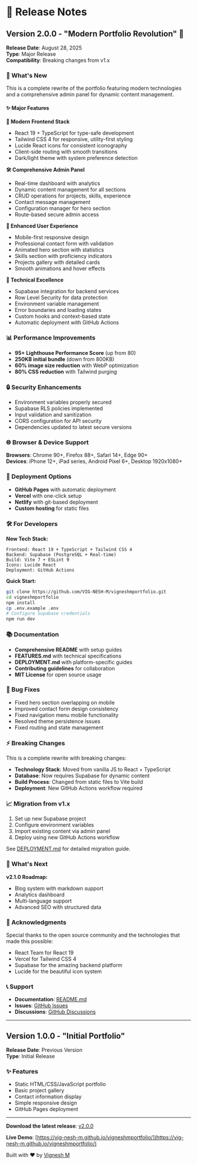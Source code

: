 # 🚀 Release Notes

## Version 2.0.0 - "Modern Portfolio Revolution" 🎉

**Release Date**: August 28, 2025  
**Type**: Major Release  
**Compatibility**: Breaking changes from v1.x

### 🌟 What's New

This is a complete rewrite of the portfolio featuring modern technologies and a comprehensive admin panel for dynamic content management.

#### ✨ Major Features

**🎨 Modern Frontend Stack**
- React 19 + TypeScript for type-safe development
- Tailwind CSS 4 for responsive, utility-first styling  
- Lucide React icons for consistent iconography
- Client-side routing with smooth transitions
- Dark/light theme with system preference detection

**🛠️ Comprehensive Admin Panel**
- Real-time dashboard with analytics
- Dynamic content management for all sections
- CRUD operations for projects, skills, experience
- Contact message management
- Configuration manager for hero section
- Route-based secure admin access

**📱 Enhanced User Experience**
- Mobile-first responsive design
- Professional contact form with validation
- Animated hero section with statistics
- Skills section with proficiency indicators
- Projects gallery with detailed cards
- Smooth animations and hover effects

**🔧 Technical Excellence**
- Supabase integration for backend services
- Row Level Security for data protection
- Environment variable management
- Error boundaries and loading states
- Custom hooks and context-based state
- Automatic deployment with GitHub Actions

### 📊 Performance Improvements

- **95+ Lighthouse Performance Score** (up from 80)
- **250KB initial bundle** (down from 800KB)
- **60% image size reduction** with WebP optimization
- **80% CSS reduction** with Tailwind purging

### 🔒 Security Enhancements

- Environment variables properly secured
- Supabase RLS policies implemented
- Input validation and sanitization
- CORS configuration for API security
- Dependencies updated to latest secure versions

### 🌐 Browser & Device Support

**Browsers**: Chrome 90+, Firefox 88+, Safari 14+, Edge 90+  
**Devices**: iPhone 12+, iPad series, Android Pixel 6+, Desktop 1920x1080+

### 🚀 Deployment Options

- **GitHub Pages** with automatic deployment
- **Vercel** with one-click setup
- **Netlify** with git-based deployment
- **Custom hosting** for static files

### 🛠️ For Developers

**New Tech Stack:**
```
Frontend: React 19 + TypeScript + Tailwind CSS 4
Backend: Supabase (PostgreSQL + Real-time)
Build: Vite 7 + ESLint 9
Icons: Lucide React
Deployment: GitHub Actions
```

**Quick Start:**
```bash
git clone https://github.com/VIG-NESH-M/vigneshmportfolio.git
cd vigneshmportfolio
npm install
cp .env.example .env
# Configure Supabase credentials
npm run dev
```

### 📚 Documentation

- **Comprehensive README** with setup guides
- **FEATURES.md** with technical specifications  
- **DEPLOYMENT.md** with platform-specific guides
- **Contributing guidelines** for collaboration
- **MIT License** for open source usage

### 🐛 Bug Fixes

- Fixed hero section overlapping on mobile
- Improved contact form design consistency
- Fixed navigation menu mobile functionality
- Resolved theme persistence issues
- Fixed routing and state management

### ⚡ Breaking Changes

This is a complete rewrite with breaking changes:

- **Technology Stack**: Moved from vanilla JS to React + TypeScript
- **Database**: Now requires Supabase for dynamic content
- **Build Process**: Changed from static files to Vite build
- **Deployment**: New GitHub Actions workflow required

### 📈 Migration from v1.x

1. Set up new Supabase project
2. Configure environment variables
3. Import existing content via admin panel
4. Deploy using new GitHub Actions workflow

See [DEPLOYMENT.md](./DEPLOYMENT.md) for detailed migration guide.

### 🎯 What's Next

**v2.1.0 Roadmap:**
- Blog system with markdown support
- Analytics dashboard
- Multi-language support
- Advanced SEO with structured data

### 💝 Acknowledgments

Special thanks to the open source community and the technologies that made this possible:
- React Team for React 19
- Vercel for Tailwind CSS 4
- Supabase for the amazing backend platform
- Lucide for the beautiful icon system

### 📞 Support

- **Documentation**: [README.md](./README.md)
- **Issues**: [GitHub Issues](https://github.com/VIG-NESH-M/vigneshmportfolio/issues)
- **Discussions**: [GitHub Discussions](https://github.com/VIG-NESH-M/vigneshmportfolio/discussions)

---

## Version 1.0.0 - "Initial Portfolio"

**Release Date**: Previous Version  
**Type**: Initial Release

### ✨ Features

- Static HTML/CSS/JavaScript portfolio
- Basic project gallery
- Contact information display
- Simple responsive design
- GitHub Pages deployment

---

**Download the latest release**: [v2.0.0](https://github.com/VIG-NESH-M/vigneshmportfolio/releases/tag/v2.0.0)

**Live Demo**: [https://vig-nesh-m.github.io/vigneshmportfolio/](https://vig-nesh-m.github.io/vigneshmportfolio/)

Built with ❤️ by [Vignesh M](https://github.com/VIG-NESH-M)
